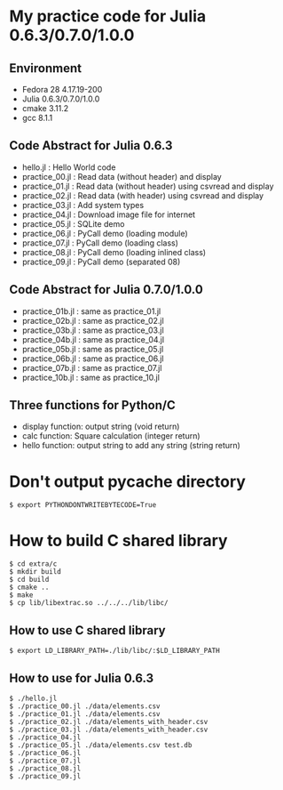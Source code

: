# My practice code for Julia 0.6.3/0.7.0/1.0.0

## Environment

* Fedora 28 4.17.19-200
* Julia 0.6.3/0.7.0/1.0.0
* cmake 3.11.2
* gcc 8.1.1

## Code Abstract for Julia 0.6.3
* hello.jl       : Hello World code
* practice_00.jl : Read data (without header) and display
* practice_01.jl : Read data (without header) using csvread and display 
* practice_02.jl : Read data (with header) using csvread and display
* practice_03.jl : Add system types
* practice_04.jl : Download image file for internet
* practice_05.jl : SQLite demo
* practice_06.jl : PyCall demo (loading module)
* practice_07.jl : PyCall demo (loading class)
* practice_08.jl : PyCall demo (loading inlined class)
* practice_09.jl : PyCall demo (separated 08)

## Code Abstract for Julia 0.7.0/1.0.0
* practice_01b.jl : same as practice_01.jl
* practice_02b.jl : same as practice_02.jl
* practice_03b.jl : same as practice_03.jl
* practice_04b.jl : same as practice_04.jl
* practice_05b.jl : same as practice_05.jl
* practice_06b.jl : same as practice_06.jl
* practice_07b.jl : same as practice_07.jl
* practice_10b.jl : same as practice_10.jl

## Three functions for Python/C

- display function: output string (void return)
- calc function: Square calculation (integer return)
- hello function: output string to add any string (string return)

# Don't output __pycache__ directory

```
$ export PYTHONDONTWRITEBYTECODE=True
```

# How to build C shared library

```
$ cd extra/c
$ mkdir build
$ cd build
$ cmake ..
$ make
$ cp lib/libextrac.so ../../../lib/libc/ 
```

## How to use C shared library
```
$ export LD_LIBRARY_PATH=./lib/libc/:$LD_LIBRARY_PATH
```

## 
## How to use for Julia 0.6.3
```
$ ./hello.jl
$ ./practice_00.jl ./data/elements.csv
$ ./practice_01.jl ./data/elements.csv
$ ./practice_02.jl ./data/elements_with_header.csv
$ ./practice_03.jl ./data/elements_with_header.csv
$ ./practice_04.jl
$ ./practice_05.jl ./data/elements.csv test.db
$ ./practice_06.jl
$ ./practice_07.jl
$ ./practice_08.jl
$ ./practice_09.jl
```
